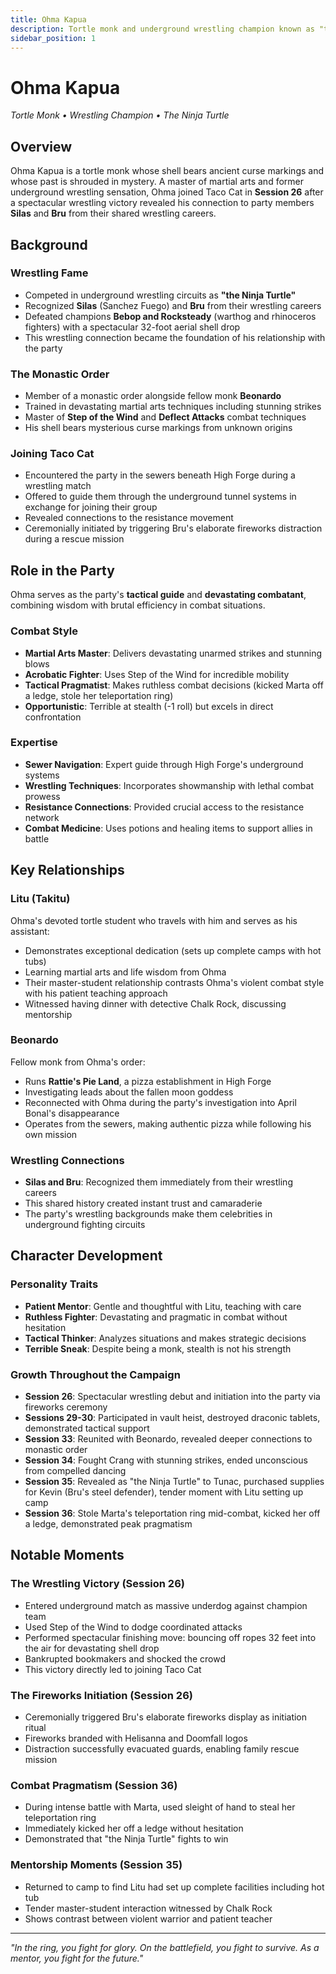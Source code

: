 ```yaml
---
title: Ohma Kapua
description: Tortle monk and underground wrestling champion known as "the Ninja Turtle"
sidebar_position: 1
---
```


# Ohma Kapua

*Tortle Monk • Wrestling Champion • The Ninja Turtle*

## Overview

Ohma Kapua is a tortle monk whose shell bears ancient curse markings and whose past is shrouded in mystery. A master of martial arts and former underground wrestling sensation, Ohma joined Taco Cat in **Session 26** after a spectacular wrestling victory revealed his connection to party members **Silas** and **Bru** from their shared wrestling careers.

## Background

### Wrestling Fame
- Competed in underground wrestling circuits as **"the Ninja Turtle"**
- Recognized **Silas** (Sanchez Fuego) and **Bru** from their wrestling careers
- Defeated champions **Bebop and Rocksteady** (warthog and rhinoceros fighters) with a spectacular 32-foot aerial shell drop
- This wrestling connection became the foundation of his relationship with the party

### The Monastic Order
- Member of a monastic order alongside fellow monk **Beonardo**
- Trained in devastating martial arts techniques including stunning strikes
- Master of **Step of the Wind** and **Deflect Attacks** combat techniques
- His shell bears mysterious curse markings from unknown origins

### Joining Taco Cat
- Encountered the party in the sewers beneath High Forge during a wrestling match
- Offered to guide them through the underground tunnel systems in exchange for joining their group
- Revealed connections to the resistance movement
- Ceremonially initiated by triggering Bru's elaborate fireworks distraction during a rescue mission

## Role in the Party

Ohma serves as the party's **tactical guide** and **devastating combatant**, combining wisdom with brutal efficiency in combat situations.

### Combat Style
- **Martial Arts Master**: Delivers devastating unarmed strikes and stunning blows
- **Acrobatic Fighter**: Uses Step of the Wind for incredible mobility
- **Tactical Pragmatist**: Makes ruthless combat decisions (kicked Marta off a ledge, stole her teleportation ring)
- **Opportunistic**: Terrible at stealth (-1 roll) but excels in direct confrontation

### Expertise
- **Sewer Navigation**: Expert guide through High Forge's underground systems
- **Wrestling Techniques**: Incorporates showmanship with lethal combat prowess
- **Resistance Connections**: Provided crucial access to the resistance network
- **Combat Medicine**: Uses potions and healing items to support allies in battle

## Key Relationships

### Litu (Takitu)
Ohma's devoted tortle student who travels with him and serves as his assistant:
- Demonstrates exceptional dedication (sets up complete camps with hot tubs)
- Learning martial arts and life wisdom from Ohma
- Their master-student relationship contrasts Ohma's violent combat style with his patient teaching approach
- Witnessed having dinner with detective Chalk Rock, discussing mentorship

### Beonardo
Fellow monk from Ohma's order:
- Runs **Rattie's Pie Land**, a pizza establishment in High Forge
- Investigating leads about the fallen moon goddess
- Reconnected with Ohma during the party's investigation into April Bonal's disappearance
- Operates from the sewers, making authentic pizza while following his own mission

### Wrestling Connections
- **Silas and Bru**: Recognized them immediately from their wrestling careers
- This shared history created instant trust and camaraderie
- The party's wrestling backgrounds make them celebrities in underground fighting circuits

## Character Development

### Personality Traits
- **Patient Mentor**: Gentle and thoughtful with Litu, teaching with care
- **Ruthless Fighter**: Devastating and pragmatic in combat without hesitation
- **Tactical Thinker**: Analyzes situations and makes strategic decisions
- **Terrible Sneak**: Despite being a monk, stealth is not his strength

### Growth Throughout the Campaign
- **Session 26**: Spectacular wrestling debut and initiation into the party via fireworks ceremony
- **Sessions 29-30**: Participated in vault heist, destroyed draconic tablets, demonstrated tactical support
- **Session 33**: Reunited with Beonardo, revealed deeper connections to monastic order
- **Session 34**: Fought Crang with stunning strikes, ended unconscious from compelled dancing
- **Session 35**: Revealed as "the Ninja Turtle" to Tunac, purchased supplies for Kevin (Bru's steel defender), tender moment with Litu setting up camp
- **Session 36**: Stole Marta's teleportation ring mid-combat, kicked her off a ledge, demonstrated peak pragmatism

## Notable Moments

### The Wrestling Victory (Session 26)
- Entered underground match as massive underdog against champion team
- Used Step of the Wind to dodge coordinated attacks
- Performed spectacular finishing move: bouncing off ropes 32 feet into the air for devastating shell drop
- Bankrupted bookmakers and shocked the crowd
- This victory directly led to joining Taco Cat

### The Fireworks Initiation (Session 26)
- Ceremonially triggered Bru's elaborate fireworks display as initiation ritual
- Fireworks branded with Helisanna and Doomfall logos
- Distraction successfully evacuated guards, enabling family rescue mission

### Combat Pragmatism (Session 36)
- During intense battle with Marta, used sleight of hand to steal her teleportation ring
- Immediately kicked her off a ledge without hesitation
- Demonstrated that "the Ninja Turtle" fights to win

### Mentorship Moments (Session 35)
- Returned to camp to find Litu had set up complete facilities including hot tub
- Tender master-student interaction witnessed by Chalk Rock
- Shows contrast between violent warrior and patient teacher

---

*"In the ring, you fight for glory. On the battlefield, you fight to survive. As a mentor, you fight for the future."*